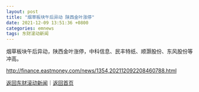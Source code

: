```yaml
---
layout: post
title: "烟草板块午后异动 陕西金叶涨停"
date: 2021-12-09 13:51:36 +0800
categories: emnews
tags: 东财滚动新闻
---
```


烟草板块午后异动，陕西金叶涨停，中科信息、民丰特纸、顺灏股份、东风股份等冲高。

<http://finance.eastmoney.com/news/1354,202112092208460788.html>

[返回东财滚动新闻](//finews.withounder.com/emnews/)｜[返回首页](//finews.withounder.com/)